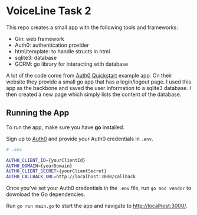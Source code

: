 # VoiceLine Task 2

This repo creates a small app with the following tools and frameworks:

- Gin: web framework
- Auth0: authentication provider
- html/template: to handle structs in html
- sqlite3: database
- GORM: go library for interacting with database

A lot of the code come from [Auth0 Quickstart](https://auth0.com/docs/quickstart/webapp/golang) example app.
On their website they provide a small go app that has a login/logout page.
I used this app as the backbone and saved the user information to a sqlite3 database.
I then created a new page which simply lists the content of the database.

## Running the App

To run the app, make sure you have **go** installed.

Sign up to [Auth0](https://auth0.com) and provide your Auth0 credentials in `.env`.

```bash
# .env

AUTH0_CLIENT_ID={yourClientId}
AUTH0_DOMAIN={yourDomain}
AUTH0_CLIENT_SECRET={yourClientSecret}
AUTH0_CALLBACK_URL=http://localhost:3000/callback
```

Once you've set your Auth0 credentials in the `.env` file, run `go mod vendor` to download the Go dependencies.

Run `go run main.go` to start the app and navigate to [http://localhost:3000/](http://localhost:3000/).
